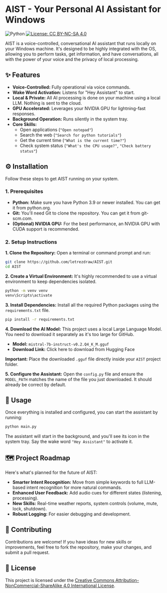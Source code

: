 # AIST - Your Personal AI Assistant for Windows

![Python](https://img.shields.io/badge/python-3.9+-blue.svg)
[![License: CC BY-NC-SA 4.0](https://licensebuttons.net/l/by-nc-sa/4.0/88x31.png)](https://creativecommons.org/licenses/by-nc-sa/4.0/)

AIST is a voice-controlled, conversational AI assistant that runs locally on your Windows machine. It's designed to be highly integrated with the OS, allowing you to perform tasks, get information, and have conversations, all with the power of your voice and the privacy of local processing.

## ✨ Features

-   **Voice-Controlled:** Fully operational via voice commands.
-   **Wake Word Activation:** Listens for "Hey Assistant" to start.
-   **Local & Private:** All AI processing is done on your machine using a local LLM. Nothing is sent to the cloud.
-   **GPU Accelerated:** Leverages your NVIDIA GPU for lightning-fast responses.
-   **Background Operation:** Runs silently in the system tray.
-   **Core Skills:**
    -   Open applications (`"Open notepad"`)
    -   Search the web (`"Search for python tutorials"`)
    -   Get the current time (`"What is the current time?"`)
    -   Check system status (`"What's the CPU usage?"`, `"Check battery status"`)

## ⚙️ Installation

Follow these steps to get AIST running on your system.

### 1. Prerequisites

-   **Python:** Make sure you have Python 3.9 or newer installed. You can get it from python.org.
-   **Git:** You'll need Git to clone the repository. You can get it from git-scm.com.
-   **(Optional) NVIDIA GPU:** For the best performance, an NVIDIA GPU with CUDA support is recommended.

### 2. Setup Instructions

**1. Clone the Repository:**
Open a terminal or command prompt and run:
```bash
git clone https://github.com/letrezdraw/AIST.git
cd AIST
```

**2. Create a Virtual Environment:**
It's highly recommended to use a virtual environment to keep dependencies isolated.
```bash
python -m venv venv
venv\Scripts\activate
```

**3. Install Dependencies:**
Install all the required Python packages using the `requirements.txt` file.
```bash
pip install -r requirements.txt
```

**4. Download the AI Model:**
This project uses a local Large Language Model. You need to download it separately as it's too large for GitHub.

-   **Model:** `mistral-7b-instruct-v0.2.Q4_K_M.gguf`
-   **Download Link:** Click here to download from Hugging Face

**Important:** Place the downloaded `.gguf` file directly inside your `AIST` project folder.

**5. Configure the Assistant:**
Open the `config.py` file and ensure the `MODEL_PATH` matches the name of the file you just downloaded. It should already be correct by default.

## 🚀 Usage

Once everything is installed and configured, you can start the assistant by running:

```bash
python main.py
```

The assistant will start in the background, and you'll see its icon in the system tray. Say the wake word `"Hey Assistant"` to activate it.

## 🗺️ Project Roadmap

Here's what's planned for the future of AIST:
-   **Smarter Intent Recognition:** Move from simple keywords to full LLM-based intent recognition for more natural commands.
-   **Enhanced User Feedback:** Add audio cues for different states (listening, processing).
-   **New Skills:** Real-time weather reports, system controls (volume, mute, lock, shutdown).
-   **Robust Logging:** For easier debugging and development.

## 🤝 Contributing

Contributions are welcome! If you have ideas for new skills or improvements, feel free to fork the repository, make your changes, and submit a pull request.

## 📜 License
This project is licensed under the [Creative Commons Attribution-NonCommercial-ShareAlike 4.0 International License](LICENSE.md).
